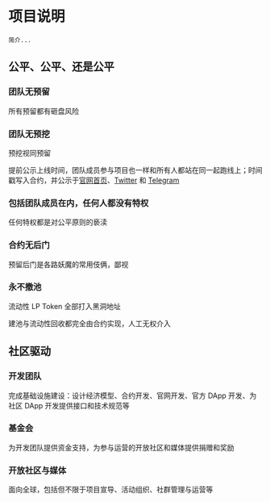 # 项目说明

```text
简介...
```


## 公平、公平、还是公平

### 团队无预留

所有预留都有砸盘风险

### 团队无预挖

预挖视同预留

提前公示上线时间，团队成员参与项目也一样和所有人都站在同一起跑线上；时间戳写入合约，并公示于[官网首页](https://hyperdefi.org/)、[Twitter](https://twitter.com/hyperdefiorg)
和 [Telegram](https://t.me/hyperdefiprotocol)

### 包括团队成员在内，任何人都没有特权

任何特权都是对公平原则的亵渎

### 合约无后门

预留后门是各路妖魔的常用伎俩，鄙视

### 永不撤池

流动性 LP Token 全部打入黑洞地址

建池与流动性回收都完全由合约实现，人工无权介入



## 社区驱动


### 开发团队

完成基础设施建设：设计经济模型、合约开发、官网开发、官方 DApp 开发、为社区 DApp 开发提供接口和技术规范等

### 基金会

为开发团队提供资金支持，为参与运营的开放社区和媒体提供捐赠和奖励

### 开放社区与媒体

面向全球，包括但不限于项目宣导、活动组织、社群管理与运营等
